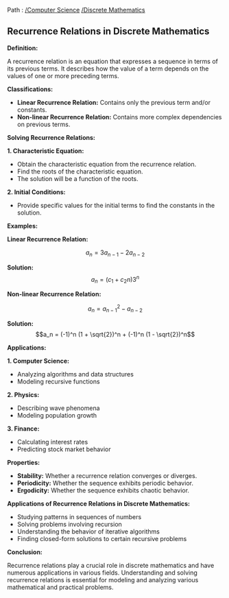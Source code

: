 Path : [/Computer Science](<..\..\index.md>) [/Discrete Mathematics](<..\index.md>)
## Recurrence Relations in Discrete Mathematics

**Definition:**

A recurrence relation is an equation that expresses a sequence in terms of its previous terms. It describes how the value of a term depends on the values of one or more preceding terms. 

**Classifications:**

* **Linear Recurrence Relation:** Contains only the previous term and/or constants.
* **Non-linear Recurrence Relation:** Contains more complex dependencies on previous terms.


**Solving Recurrence Relations:**

**1. Characteristic Equation:**
- Obtain the characteristic equation from the recurrence relation.
- Find the roots of the characteristic equation.
- The solution will be a function of the roots.


**2. Initial Conditions:**
- Provide specific values for the initial terms to find the constants in the solution.

**Examples:**

**Linear Recurrence Relation:**

$$a_n = 3a_{n-1} - 2a_{n-2}$$ 

**Solution:**
$$a_n = (c_1 + c_2n)3^n$$

**Non-linear Recurrence Relation:**

$$a_n = a_{n-1}^2 - a_{n-2}$$ 

**Solution:**
$$a_n = (-1)^n (1 + \sqrt{2})^n + (-1)^n (1 - \sqrt{2})^n$$


**Applications:**

**1. Computer Science:**
- Analyzing algorithms and data structures
- Modeling recursive functions


**2. Physics:**
- Describing wave phenomena
- Modeling population growth


**3. Finance:**
- Calculating interest rates
- Predicting stock market behavior


**Properties:**

* **Stability:** Whether a recurrence relation converges or diverges.
* **Periodicity:** Whether the sequence exhibits periodic behavior.
* **Ergodicity:** Whether the sequence exhibits chaotic behavior.


**Applications of Recurrence Relations in Discrete Mathematics:**

* Studying patterns in sequences of numbers
* Solving problems involving recursion
* Understanding the behavior of iterative algorithms
* Finding closed-form solutions to certain recursive problems


**Conclusion:**

Recurrence relations play a crucial role in discrete mathematics and have numerous applications in various fields. Understanding and solving recurrence relations is essential for modeling and analyzing various mathematical and practical problems.
